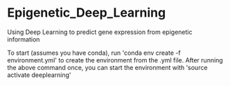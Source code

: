 # Epigenetic_Deep_Learning
Using Deep Learning to predict gene expression from epigenetic information


To start (assumes you have conda), run 'conda env create -f environment.yml' to create the environment from the .yml file. 
After running the above command once, you can start the environment with 'source activate deeplearning'
